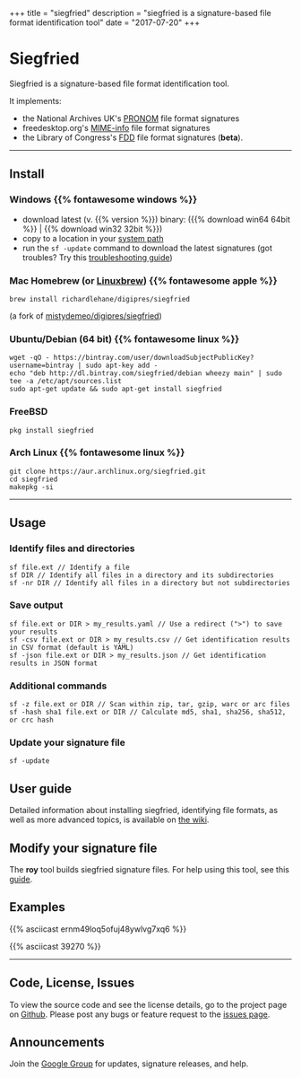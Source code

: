+++
title = "siegfried"
description = "siegfried is a signature-based file format identification tool"
date = "2017-07-20"
+++
# Siegfried

Siegfried is a signature-based file format identification tool.

It implements:

  - the National Archives UK's [PRONOM](http://www.nationalarchives.gov.uk/pronom) file format signatures 
  - freedesktop.org's [MIME-info](https://freedesktop.org/wiki/Software/shared-mime-info) file format signatures
  - the Library of Congress's [FDD](http://www.digitalpreservation.gov/formats/fdd/descriptions.shtml) file format signatures (**beta**).

---

## Install
### Windows {{% fontawesome windows %}} 

  - download latest (v. {{% version %}}) binary: ({{% download win64 64bit %}} | {{% download win32 32bit %}})
  - copy to a location in your [system path](http://www.computerhope.com/issues/ch000549.htm)
  - run the `sf -update` command to download the latest signatures (got troubles? Try this [troubleshooting guide](https://github.com/richardlehane/siegfried/wiki/Getting-started#installing-the-latest-signature-file))
 
### Mac Homebrew (or [Linuxbrew](http://brew.sh/linuxbrew/)) {{% fontawesome apple %}}

    brew install richardlehane/digipres/siegfried

(a fork of [mistydemeo/digipres/siegfried](https://github.com/mistydemeo/homebrew-digipres))

### Ubuntu/Debian (64 bit) {{% fontawesome linux %}}

	wget -qO - https://bintray.com/user/downloadSubjectPublicKey?username=bintray | sudo apt-key add -
	echo "deb http://dl.bintray.com/siegfried/debian wheezy main" | sudo tee -a /etc/apt/sources.list
	sudo apt-get update && sudo apt-get install siegfried

### FreeBSD

	pkg install siegfried

### Arch Linux {{% fontawesome linux %}}

	git clone https://aur.archlinux.org/siegfried.git
	cd siegfried
	makepkg -si

---

## Usage 
### Identify files and directories

	sf file.ext // Identify a file
	sf DIR // Identify all files in a directory and its subdirectories
	sf -nr DIR // Identify all files in a directory but not subdirectories

### Save output

	sf file.ext or DIR > my_results.yaml // Use a redirect (">") to save your results
	sf -csv file.ext or DIR > my_results.csv // Get identification results in CSV format (default is YAML)
	sf -json file.ext or DIR > my_results.json // Get identification results in JSON format

### Additional commands

	sf -z file.ext or DIR // Scan within zip, tar, gzip, warc or arc files
	sf -hash sha1 file.ext or DIR // Calculate md5, sha1, sha256, sha512, or crc hash

### Update your signature file

	sf -update

## User guide

Detailed information about installing siegfried, identifying file formats, as well as more advanced topics, is available on [the wiki](https://github.com/richardlehane/siegfried/wiki).

## Modify your signature file

The **roy** tool builds siegfried signature files. For help using this tool, see this [guide](https://github.com/richardlehane/siegfried/wiki/Building-a-signature-file-with-ROY).

## Examples

{{% asciicast ernm49loq5ofuj48ywlvg7xq6 %}}

{{% asciicast 39270 %}}

---

## Code, License, Issues

To view the source code and see the license details, go to the project page on [Github](https://github.com/richardlehane/siegfried). Please post any bugs or feature request to the [issues page](https://github.com/richardlehane/siegfried/issues).

## Announcements

Join the [Google Group](href="https://groups.google.com/d/forum/sf-roy") for updates, signature releases, and help.

